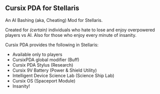 Cursix PDA for Stellaris
--
An AI Bashing (aka, Cheating) Mod for Stellaris.

Created for *(certain)* individuals who hate to lose and enjoy overpowered players vs AI. Also for those who enjoy every minute of insanity.

Cursix PDA provides the following in Stellaris:
- Available only to players
- CursixPDA global modifier (Buff)
- Cursix PDA Stylus (Research)
- Cursix 9V Battery (Power & Shield Utility)
- Intelligent Device Science Lab (Science Ship Lab)
- Cursix OS (Spaceport Module)
- Insanity!
